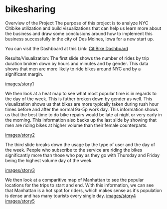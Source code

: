 # bikesharing

Overview of the Project
The purpose of this project is to analyze NYC Citibike utilization and build visualizations that can help us learn more about the business and draw some conclusions around how to implement this business successfully in the city of Des Moines, Iowa for a new start up.

You can visit the Dashboard at this Link: [CitiBike Dashboard](https://public.tableau.com/profile/alex.beebe#!/vizhome/CitibikeStory/CitiBikeStory?publish=yes)

Results/Visualization:
The first slide shows the number of rides by trip duration broken down by hours and minutes and by gender. This data shows that men are more likely to ride bikes around NYC and by a significant margin. 

[images/story1](story1.png)

We then look at a heat map to see what most popular time is in regards to the day of the week. This is futher broken down by gender as well. This visualization shows us that bikes are more typically taken during rush hour times before and after the normal 9a-5p work day. This information shows us that the best time to do bike repairs would be late at night or very early in the morning. This information also backs up the last slide by showing that men are riding bikes at higher volume than their female counterparts. 

[images/story2](story2.png)


The third slide breaks down the usage by the type of user and the day of the week. People who subscribe to the service are riding the bikes significantly more than those who pay as they go with Thursday and Friday being the highest volume day of the week.

[images/story3](story3.png)


We then look at a comparitive map of Manhattan to see the popular locations for the trips to start and end. With this information, we can see that Manhattan is a hot spot for riders, which makes sense as it's population is dense and has many tourists every single day.
[images/story4](story4.png)
[images/story5](story5.png)
